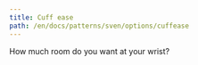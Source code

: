 ```yaml
---
title: Cuff ease
path: /en/docs/patterns/sven/options/cuffease
---
```


How much room do you want at your wrist?